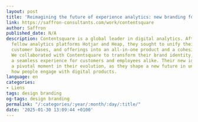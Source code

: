 ```yaml
---
layout: post
title: 'Reimagining the future of experience analytics: new branding for ContentSquare'
link: https://saffron-consultants.com/work/contentsquare
author: Saffron
published_date: N/A
description: Contentsquare is a global leader in digital analytics. After acquiring
  fellow analytics platforms Hotjar and Heap, they sought to unify their diverse tools,
  customer bases, and offerings into an all-in-one product and a cohesive masterbrand.
  We collaborated with Contentsquare to transform their brand identity, delivering
  a seamless experience for customers and employees alike. Their new identity marks
  a pivotal moment in their evolution, as they shape a new future in understanding
  how people engage with digital products.
language: en
categories:
- Liens
tags: design branding
og-tags: design branding
permalink: "/:categories/:year/:month/:day/:title/"
date: '2025-01-30 13:09:44 +0100'
---
```

